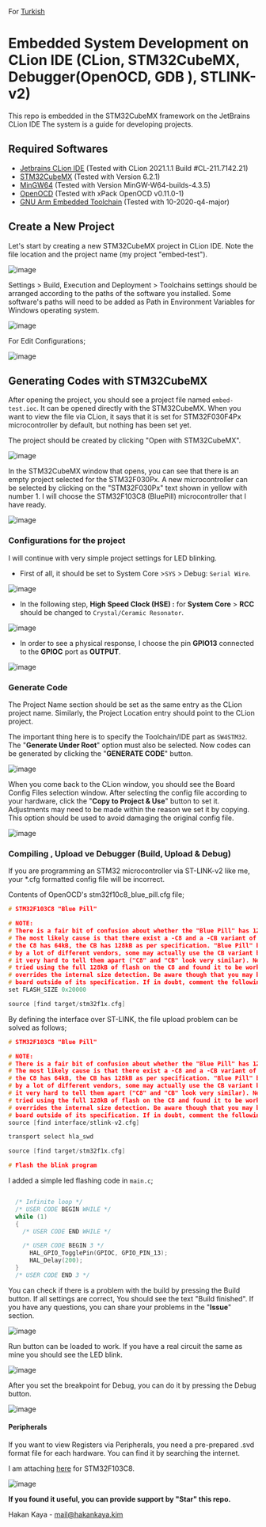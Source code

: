 For [Turkish](README-tr.md)

# Embedded System Development on CLion IDE (CLion, STM32CubeMX, Debugger(OpenOCD, GDB ), STLINK-v2)

This repo is embedded in the STM32CubeMX framework on the JetBrains CLion IDE
The system is a guide for developing projects.

## Required Softwares
- [Jetbrains CLion IDE](https://www.jetbrains.com/) (Tested with CLion 2021.1.1 Build #CL-211.7142.21)
- [STM32CubeMX](https://www.st.com/en/development-tools/stm32cubemx.html?sc=stm32cubemx) (Tested with Version 6.2.1)
- [MinGW64](http://mingw-w64.org/) (Tested with Version MinGW-W64-builds-4.3.5)
- [OpenOCD](http://openocd.org/) (Tested with xPack OpenOCD v0.11.0-1)
- [GNU Arm Embedded Toolchain](https://developer.arm.com/tools-and-software/open-source-software/developer-tools/gnu-toolchain/gnu-rm/downloads) (Tested with 10-2020-q4-major)


## Create a New Project

Let's start by creating a new STM32CubeMX project in CLion IDE. Note the file location and the project name (my project "embed-test").

![image](docs/imgs/project1.PNG)

Settings > Build, Execution and Deployment > Toolchains settings should be arranged according to the paths of the software you installed.
Some software's paths will need to be added as Path in Environment Variables for Windows operating system.

![image](docs/imgs/toolchains.PNG)

For Edit Configurations;

![image](docs/imgs/run-edit-conf.PNG)

## Generating Codes with STM32CubeMX

After opening the project, you should see a project file named ``embed-test.ioc``.
It can be opened directly with the STM32CubeMX.
When you want to view the file via CLion, it says that it is set for STM32F030F4Px microcontroller by default, but nothing has been set yet.

The project should be created by clicking "Open with STM32CubeMX".

![image](docs/imgs/project2.PNG)

In the STM32CubeMX window that opens, you can see that there is an empty project selected for the STM32F030Px. A new microcontroller can be selected by clicking on the "STM32F030Px" text shown in yellow with number 1.
I will choose the STM32F103C8 (BluePill) microcontroller that I have ready.


![image](docs/imgs/project3.PNG)

### Configurations for the project

I will continue with very simple project settings for LED blinking.

- First of all, it should be set to System Core >```SYS``` > Debug: ``Serial Wire``.

![image](docs/imgs/project4.PNG)

- In the following step, **High Speed ​​Clock (HSE) :** for **System Core** > **RCC** should be changed to ``Crystal/Ceramic Resonator``.

![image](docs/imgs/project5.PNG)

- In order to see a physical response, I choose the pin **GPIO13** connected to the **GPIOC** port as **OUTPUT**.

![image](docs/imgs/project6.PNG)

### Generate Code

The Project Name section should be set as the same entry as the CLion project name.
Similarly, the Project Location entry should point to the CLion project.

The important thing here is to specify the Toolchain/IDE part as ``SW4STM32``. The "**Generate Under Root**" option must also be selected.
Now codes can be generated by clicking the "**GENERATE CODE**" button.

![image](docs/imgs/project7.PNG)

When you come back to the CLion window, you should see the Board Config Files selection window.
After selecting the config file according to your hardware, click the "**Copy to Project & Use**" button to set it.
Adjustments may need to be made within the reason we set it by copying. This option should be used to avoid damaging the original config file.

![image](docs/imgs/project8.PNG)

### Compiling , Upload ve Debugger (Build, Upload & Debug)

If you are programming an STM32 microcontroller via ST-LINK-v2 like me, your *.cfg formatted config file will be incorrect.

Contents of OpenOCD's stm32f10c8_blue_pill.cfg file;
````c
# STM32F103C8 "Blue Pill"

# NOTE:
# There is a fair bit of confusion about whether the "Blue Pill" has 128kB or 64kB flash size.
# The most likely cause is that there exist a -C8 and a -CB variant of the STM32F103, where
# the C8 has 64kB, the CB has 128kB as per specification. "Blue Pill" boards are manufactured
# by a lot of different vendors, some may actually use the CB variant but from a cursory look
# it very hard to tell them apart ("C8" and "CB" look very similar). Nevertheless, people have
# tried using the full 128kB of flash on the C8 and found it to be working. Hence this board file
# overrides the internal size detection. Be aware though that you may be using you particular
# board outside of its specification. If in doubt, comment the following line.
set FLASH_SIZE 0x20000

source [find target/stm32f1x.cfg]
````

By defining the interface over ST-LINK, the file upload problem can be solved as follows;

````c
# STM32F103C8 "Blue Pill"

# NOTE:
# There is a fair bit of confusion about whether the "Blue Pill" has 128kB or 64kB flash size.
# The most likely cause is that there exist a -C8 and a -CB variant of the STM32F103, where
# the C8 has 64kB, the CB has 128kB as per specification. "Blue Pill" boards are manufactured
# by a lot of different vendors, some may actually use the CB variant but from a cursory look
# it very hard to tell them apart ("C8" and "CB" look very similar). Nevertheless, people have
# tried using the full 128kB of flash on the C8 and found it to be working. Hence this board file
# overrides the internal size detection. Be aware though that you may be using you particular
# board outside of its specification. If in doubt, comment the following line.
source [find interface/stlink-v2.cfg]

transport select hla_swd

source [find target/stm32f1x.cfg]

# Flash the blink program

````

I added a simple led flashing code in ```main.c```;

````c++

  /* Infinite loop */
  /* USER CODE BEGIN WHILE */
  while (1)
  {
    /* USER CODE END WHILE */

    /* USER CODE BEGIN 3 */
      HAL_GPIO_TogglePin(GPIOC, GPIO_PIN_13);
      HAL_Delay(200);
  }
  /* USER CODE END 3 */


````

You can check if there is a problem with the build by pressing the Build button. If all settings are correct,
You should see the text "Build finished". If you have any questions, you can share your problems in the "**Issue**" section.

![image](docs/imgs/project9.PNG)

Run button can be loaded to work. If you have a real circuit the same as mine you should see the LED blink.

![image](docs/imgs/project10.PNG)

After you set the breakpoint for Debug, you can do it by pressing the Debug button.

![image](docs/imgs/project11.PNG)

#### Peripherals

If you want to view Registers via Peripherals, you need a pre-prepared .svd format file for each hardware. 
You can find it by searching the internet.

I am attaching [here](STM32F103.svd) for STM32F103C8.

![image](docs/gifs/debugger.gif)

**If you found it useful, you can provide support by "Star" this repo.**

Hakan Kaya - mail@hakankaya.kim